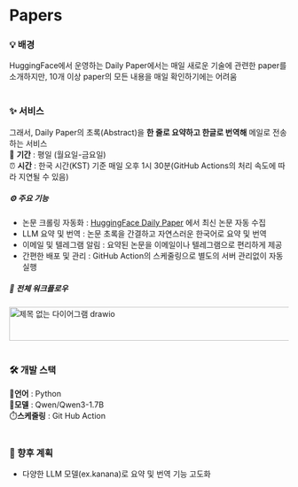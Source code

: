 # Papers

### 💡 배경
HuggingFace에서 운영하는 Daily Paper에서는 매일 새로운 기술에 관련한 paper를 소개하지만,
10개 이상 paper의 모든 내용을 매일 확인하기에는 어려움<br><br>

### ✨ 서비스
그래서, Daily Paper의 초록(Abstract)을 **한 줄로 요약하고 한글로 번역해** 메일로 전송하는 서비스<br>
📅 **기간** : 평일 (월요일-금요일) <br>
⏰ **시간** : 한국 시간(KST) 기준 매일 오후 1시 30분(GitHub Actions의 처리 속도에 따라 지연될 수 있음)<br>

##### ⚙️ 주요 기능
- 논문 크롤링 자동화 : [HuggingFace Daily Paper](https://huggingface.co/papers) 에서 최신 논문 자동 수집
- LLM 요약 및 번역 : 논문 초록을 간결하고 자연스러운 한국어로 요약 및 번역
- 이메일 및 텔레그램 알림 : 요약된 논문을 이메일이나 텔레그램으로 편리하게 제공
- 간편한 배포 및 관리 : GitHub Action의 스케줄링으로 별도의 서버 관리없이 자동 실행<br>

##### 🔄 전체 워크플로우
<img width="581" height="61" alt="제목 없는 다이어그램 drawio" src="https://github.com/user-attachments/assets/007cfad0-48f6-4528-9ab8-585294c01e2c" />
<br><br>

### 🛠️ 개발 스택
🐍**언어** : Python <br>
🤖**모델** : Qwen/Qwen3-1.7B <br>
⏱️**스케줄링** : Git Hub Action <br><br>

### 🎯 향후 계획
- 다양한 LLM 모델(ex.kanana)로 요약 및 번역 기능 고도화
